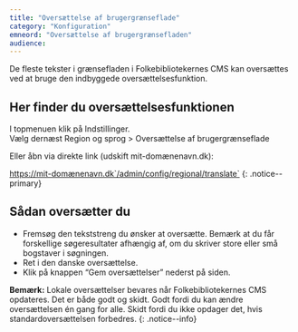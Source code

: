 ```yaml
---
title: "Oversættelse af brugergrænseflade"
category: "Konfiguration"
emneord: "Oversættelse af brugergrænsefladen"
audience:
---
```


De fleste tekster i grænsefladen i Folkebibliotekernes CMS kan oversættes ved at bruge den indbyggede oversættelsesfunktion.

## Her finder du oversættelsesfunktionen
I topmenuen klik på Indstillinger. \
Vælg dernæst Region og sprog > Oversættelse af brugergrænseflade

Eller åbn via direkte link (udskift mit-domænenavn.dk):

https://mit-domænenavn.dk`/admin/config/regional/translate`
{: .notice--primary}

## Sådan oversætter du
- Fremsøg den tekststreng du ønsker at oversætte. Bemærk at du får forskellige søgeresultater afhængig af, om du skriver store eller små bogstaver i søgningen.
- Ret i den danske oversættelse.
- Klik på knappen “Gem oversættelser” nederst på siden.

**Bemærk:** Lokale oversættelser bevares når Folkebibliotekernes CMS opdateres. Det er både godt og skidt. Godt fordi du kan ændre oversættelsen én gang for alle. Skidt fordi du ikke opdager det, hvis standardoversættelsen forbedres.
{: .notice--info}

